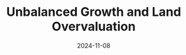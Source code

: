---
title: "Unbalanced Growth and Land Overvaluation"
collection: publications
link: https://arxiv.org/abs/2307.00349
date: 2024-11-08
coauthor: "Tomohiro Hirano"
slides: https://alexisakira.github.io/files/slides/slides_unbalanced.pdf
---